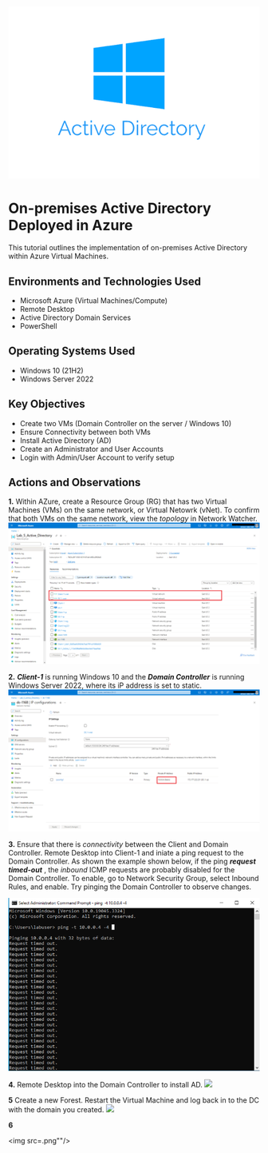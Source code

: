 #
<p align="center">
<img src="active directory.png"/>
</p>

<h1>On-premises Active Directory Deployed in Azure </h1>
This tutorial outlines the implementation of on-premises Active Directory within Azure Virtual Machines.

<h2>Environments and Technologies Used</h2>

- Microsoft Azure (Virtual Machines/Compute)
- Remote Desktop
- Active Directory Domain Services
- PowerShell
<h2>Operating Systems Used </h2>

- Windows 10 (21H2)
- Windows Server 2022

<h2>Key Objectives</h2>

- Create two VMs (Domain Controller on the server / Windows 10)
- Ensure Connectivity between both VMs
- Install Active Directory (AD)
- Create an Administrator and User Accounts
- Login with Admin/User Account to verify setup

<h2>Actions and Observations</h2>



**1.** Within AZure, create a Resource Group (RG) that has two Virtual Machines (VMs) on the same network, or Virtual Netowrk (vNet). To confirm that both VMs on the same network, view the _topology_ in Network Watcher.        
<img src="Resources.png"/>

    
**2.** ***Client-1*** is running Windows 10 and the ***Domain Controller*** is running Windows Server 2022, where its iP address is set to static.    
<img src="DC Static IP.png"/>


**3.** Ensure that there is _connectivity_ between the Client and Domain Controller. Remote Desktop into Client-1 and iniate a ping request to the Domain Controller. As shown the example shown below, if the ping **_request timed-out_** , the _inbound_ ICMP requests are probably disabled for the Domain Controller. To enable, go to Network Security Group, select Inbound Rules, and enable. Try pinging the Domain Controller to observe changes.

<img src="PP to DC.png"/>    


**4.** Remote Desktop into the Domain Controller to install AD. 
<img src=".png"/>    


**5** Create a new Forest. Restart the Virtual Machine and log back in to the DC with the domain you created.
<img src=".png"/>  


**6**



<img src=.png""/>



    




